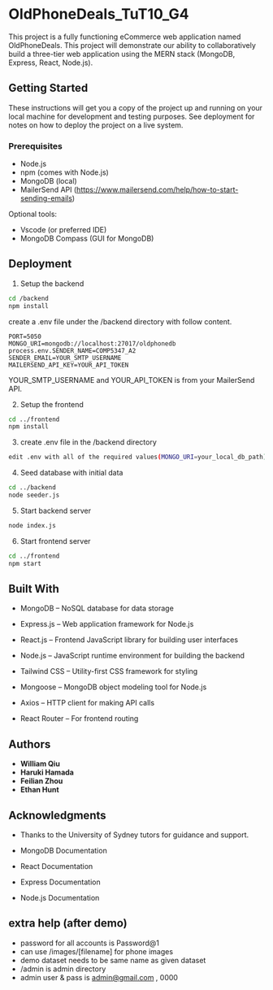 # OldPhoneDeals_TuT10_G4

This project is a fully functioning eCommerce web application named OldPhoneDeals. This project will demonstrate our ability to collaboratively build a three-tier web application using the MERN stack (MongoDB, Express, React, Node.js).

## Getting Started

These instructions will get you a copy of the project up and running on your local machine for development and testing purposes. See deployment for notes on how to deploy the project on a live system.

### Prerequisites

- Node.js
- npm (comes with Node.js)
- MongoDB (local)
- MailerSend API (https://www.mailersend.com/help/how-to-start-sending-emails)

Optional tools:
- Vscode (or preferred IDE)
- MongoDB Compass (GUI for MongoDB)


## Deployment

1. Setup the backend
```bash
cd /backend
npm install 
```
create a .env file under the /backend directory with follow content.

```env
PORT=5050
MONGO_URI=mongodb://localhost:27017/oldphonedb
process.env.SENDER_NAME=COMP5347_A2
SENDER_EMAIL=YOUR_SMTP_USERNAME
MAILERSEND_API_KEY=YOUR_API_TOKEN
```
YOUR_SMTP_USERNAME and YOUR_API_TOKEN is from your MailerSend API.

2. Setup the frontend
```bash
cd ../frontend
npm install
```

3. create .env file in the /backend directory
```bash
edit .env with all of the required values(MONGO_URI=your_local_db_path)
```
4. Seed database with initial data
```bash
cd ../backend 
node seeder.js 
```
5. Start backend server
```bash
node index.js
```

6. Start frontend server
```bash
cd ../frontend
npm start
```


## Built With
- MongoDB – NoSQL database for data storage

- Express.js – Web application framework for Node.js

- React.js – Frontend JavaScript library for building user interfaces

- Node.js – JavaScript runtime environment for building the backend

- Tailwind CSS – Utility-first CSS framework for styling

- Mongoose – MongoDB object modeling tool for Node.js

- Axios – HTTP client for making API calls

- React Router – For frontend routing


## Authors

* **William Qiu** 
* **Haruki Hamada**
* **Feilian Zhou**
* **Ethan Hunt**



## Acknowledgments

- Thanks to the University of Sydney tutors for guidance and support.

- MongoDB Documentation

- React Documentation

- Express Documentation

- Node.js Documentation


## extra help (after demo)
- password for all accounts is Password@1
- can use /images/[filename] for phone images
- demo dataset needs to be same name as given dataset
- /admin is admin directory
- admin user & pass is admin@gmail.com , 0000
